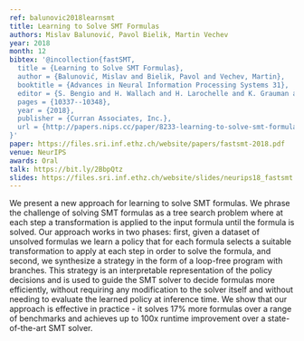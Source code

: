 ```yaml
---
ref: balunovic2018learnsmt
title: Learning to Solve SMT Formulas
authors: Mislav Balunović, Pavol Bielik, Martin Vechev
year: 2018
month: 12
bibtex: '@incollection{fastSMT,
  title = {Learning to Solve SMT Formulas},
  author = {Balunović, Mislav and Bielik, Pavol and Vechev, Martin},
  booktitle = {Advances in Neural Information Processing Systems 31},
  editor = {S. Bengio and H. Wallach and H. Larochelle and K. Grauman and N. Cesa-Bianchi and R. Garnett},
  pages = {10337--10348},
  year = {2018},
  publisher = {Curran Associates, Inc.},
  url = {http://papers.nips.cc/paper/8233-learning-to-solve-smt-formulas.pdf}
}'
paper: https://files.sri.inf.ethz.ch/website/papers/fastsmt-2018.pdf
venue: NeurIPS
awards: Oral
talk: https://bit.ly/2BbpQtz
slides: https://files.sri.inf.ethz.ch/website/slides/neurips18_fastsmt.pdf
---
```


We present a new approach for learning to solve SMT formulas. We phrase the challenge of solving SMT formulas as a tree search problem where at each step a transformation is applied to the input formula until the formula is solved. Our approach works in two phases: first, given a dataset of unsolved formulas we learn a policy that for each formula selects a suitable transformation to apply at each step in order to solve the formula, and second, we synthesize a strategy in the form of a loop-free program with branches. This strategy is an interpretable representation of the policy decisions and is used to guide the SMT solver to decide formulas more efficiently, without requiring any modification to the solver itself and without needing to evaluate the learned policy at inference time. We show that our approach is effective in practice - it solves 17% more formulas over a range of benchmarks and achieves up to 100x runtime improvement over a state-of-the-art SMT solver.
